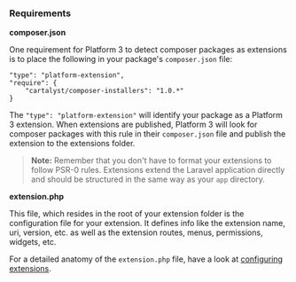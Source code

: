 ### Requirements

**composer.json**

One requirement for Platform 3 to detect composer packages as extensions is to
place the following in your package's `composer.json` file:

    "type": "platform-extension",
    "require": {
        "cartalyst/composer-installers": "1.0.*"
    }

The `"type": "platform-extension"` will identify your package as a Platform 3 extension. When extensions are published, Platform 3 will look for composer packages with this rule in their `composer.json` file and publish the extension to the extensions folder.

> **Note:** Remember that you don't have to format your extensions to follow PSR-0 rules. Extensions extend the Laravel application directly and should be structured in the same way as your `app` directory.

**extension.php**

This file, which resides in the root of your extension folder is the configuration file for your extension. It defines info like the extension name, uri, version, etc. as well as the extension routes, menus, permissions, widgets, etc.

For a detailed anatomy of the `extension.php` file, have a look at [configuring extensions](#configuring-extensions).
